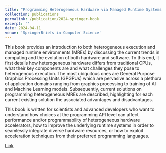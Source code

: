 ```yaml
---
title: "Programming Heterogeneous Hardware via Managed Runtime Systems."
collection: publications
permalink: /publication/2024-springer-book
excerpt: ''
date: 2024-04-11
venue: 'SpringerBriefs in Computer Science'
---
```


This book provides an introduction to both heterogeneous execution and managed runtime environments (MREs) by discussing the current trends in computing and the evolution of both hardware and software. To this end, it first details how heterogeneous hardware differs from traditional CPUs, what their key components are and what challenges they pose to heterogenous execution. The most ubiquitous ones are General Purpose Graphics Processing Units (GPGPUs) which are pervasive across a plethora of application domains ranging from graphics processing to training of AI and Machine Learning models. Subsequently, current solutions on programming heterogeneous MREs are described, highlighting for each current existing solution the associated advantages and disadvantages.

This book is written for scientists and advanced developers who want to understand how choices at the programming API level can affect performance and/or programmability of heterogeneous hardware accelerators, how to improve the underlying runtime systems in order to seamlessly integrate diverse hardware resources, or how to exploit acceleration techniques from their preferred programming languages.

[Link](https://link.springer.com/book/10.1007/978-3-031-49559-5)